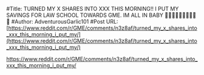 #Title: TURNED MY X SHARES INTO XXX THIS MORNING!! I PUT MY SAVINGS FOR LAW SCHOOL TOWARDS GME. IM ALL IN BABY 🦍💎🤲🏻🚀🚀🚀🚀🚀🚀
#Author: AdventurousGarlic101
#Post URL: [https://www.reddit.com/r/GME/comments/n3z8af/turned_my_x_shares_into_xxx_this_morning_i_put_my/](https://www.reddit.com/r/GME/comments/n3z8af/turned_my_x_shares_into_xxx_this_morning_i_put_my/)


https://www.reddit.com/r/GME/comments/n3z8af/turned_my_x_shares_into_xxx_this_morning_i_put_my/